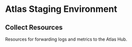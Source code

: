 # Atlas Staging Environment

## Collect Resources

Resources for forwarding logs and metrics to the Atlas Hub.
